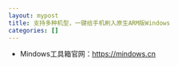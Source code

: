 ```yaml
---
layout: mypost
title: 支持多种机型，一键给手机刷入原生ARM版Windows
categories: []
---
```


- Mindows工具箱官网：<https://mindows.cn>